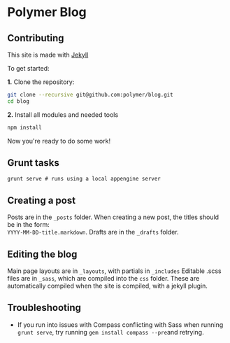 Polymer Blog
============

## Contributing

This site is made with [Jekyll](https://github.com/mojombo/jekyll/)

To get started:

**1\.** Clone the repository:

```bash
git clone --recursive git@github.com:polymer/blog.git
cd blog
```

**2\.** Install all modules and needed tools

```bash
npm install
```

Now you're ready to do some work!

## Grunt tasks

`grunt serve # runs using a local appengine server`

## Creating a post

Posts are in the `_posts` folder. When creating a new post, the titles should be in the form:  
`YYYY-MM-DD-title.markdown`. Drafts are in the `_drafts` folder.

## Editing the blog

Main page layouts are in `_layouts`, with partials in `_includes`
Editable .scss files are in `_sass`, which are compiled into the `css` folder. These are automatically compiled when the site is compiled, with a jekyll plugin.

## Troubleshooting

* If you run into issues with Compass conflicting with Sass when running `grunt serve`, try running `gem install compass --pre`and retrying.
